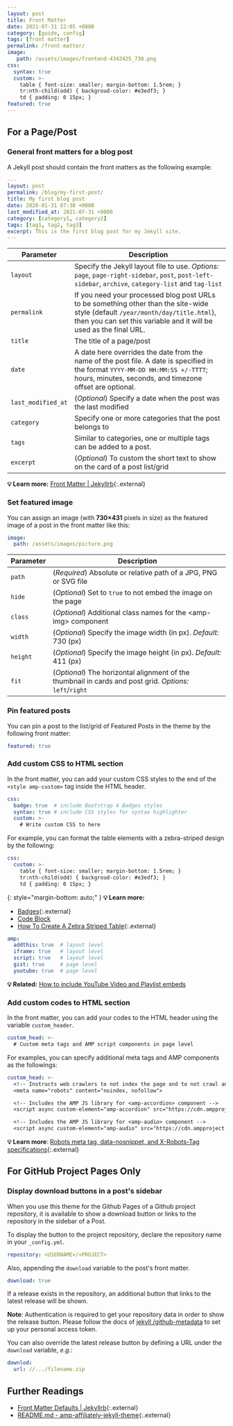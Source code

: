 ```yaml
---
layout: post
title: Front Matter
date: 2021-07-31 12:05 +0800
category: [guide, config]
tags: [front matter]
permalink: /front-matter/
image: 
   path: /assets/images/frontend-4342425_730.png
css:
  syntax: true
  custom: >-
    table { font-size: smaller; margin-bottom: 1.5rem; }
    tr:nth-child(odd) { backgroud-color: #e3edf3; }
    td { padding: 0 15px; }
featured: true
---
```


## For a Page/Post

### General front matters for a blog post

A Jekyll post should contain the front matters as the following example:

```yaml
---
layout: post
permalink: /blog/my-first-post/
title: My first blog post
date: 2020-01-31 07:30 +0000
last_modified_at: 2021-07-31 +0000
category: [category1, category2]
tags: [tag1, tag2, tag3]
excerpt: This is the first blog post for my Jekyll site.
---
```

| Parameter          | Description                                                          |
| ------------------ | ---------------------------------------------------------------------|
| `layout`           | Specify the Jekyll layout file to use. _Options:_ `page`, `page-right-sidebar`, `post`, `post-left-sidebar`, `archive`, `category-list` and `tag-list`  |
| `permalink`        | If you need your processed blog post URLs to be something other than the site-wide style (default `/year/month/day/title.html`), then you can set this variable and it will be used as the final URL. |
| `title`            | The title of a page/post                                             |
| `date`             | A date here overrides the date from the name of the post file. A date is specified in the format `YYYY-MM-DD HH:MM:SS +/-TTTT`; hours, minutes, seconds, and timezone offset are optional. |
| `last_modified_at` | (_Optional_) Specify a date when the post was the last modified      |
| `category`         | Specify one or more categories that the post belongs to              |
| `tags`             | Similar to categories, one or multiple tags can be added to a post.  |
| `excerpt`          | (_Optional_) To custom the short text to show on the card of a post list/grid     |

**💡 Learn more:** [Front Matter \| Jekyllrb](https://jekyllrb.com/docs/front-matter/ "Official Jekyll Documentation"){:.external}

### Set featured image

You can assign an image (with **730×431** pixels in size) as the featured image of a post in the front matter like this:

```yaml
image:
  path: /assets/images/picture.png
```

| Parameter | Description                                                                                                 |
| --------- | ----------------------------------------------------------------------------------------------------------- |
| `path`    | (_Required_) Absolute or relative path of a JPG, PNG or SVG file                                            |
| `hide`    | (_Optional_) Set to `true` to not embed the image on the page                                               |
| `class`   | (_Optional_) Additional class names for the &lt;amp-img&gt; component                                             |
| `width`   | (_Optional_) Specify the image width (in px). _Default:_ 730 (px)                                           |
| `height`  | (_Optional_) Specify the image height (in px). _Default:_ 411 (px)                                          |
| `fit`     | (_Optional_) The horizontal alignment of the thumbnail in cards and post grid. _Options:_ `left`/`right` |

### Pin featured posts

You can pin a post to the list/grid of Featured Posts in the theme by the following front matter:

```yaml
featured: true
```

### Add custom CSS to HTML <head> section

In the front matter, you can add your custom CSS styles to the end of the `<style amp-custom>` tag inside the HTML header.

```yaml
css:
  badge: true  # include Bootstrap 4 Badges styles
  syntax: true # include CSS styles for syntax highlighter
  custom: >-
    # Write custom CSS to here
```

For example, you can format the table elements with a zebra-striped design by the following:

```yaml
css:
  custom: >-
    table { font-size: smaller; margin-bottom: 1.5rem; }
    tr:nth-child(odd) { backgroud-color: #e3edf3; }
    td { padding: 0 15px; }
```

{: style="margin-bottom: auto;" }
**💡 Learn more:**

- [Badges](https://getbootstrap.com/docs/4.0/components/badge/ "Bootstrap 4"){:.external}
- [Code Block](/code/ "AMP Affiliately Jekyll Theme")
- [How To Create A Zebra Striped Table](https://www.w3schools.com/howto/howto_css_table_zebra.asp "W3Schools"){:.external}

```yaml
amp:
  addthis: true  # layout level
  iframe: true   # layout level
  script: true   # layout level
  gist: true     # page level
  youtube: true  # page level
```

**💡 Related:** [How to include YouTube Video and Playlist embeds](/amp-affiliately-jekyll-theme/media/#video  "AMP Affiliately Jekyll Theme")

### Add custom codes to HTML <head> section

In the front matter, you can add your codes to the HTML header using the variable `custom_header`.

```yaml
custom_head: >-
  # Custom meta tags and AMP script components in page level
```

For examples, you can specify additional meta tags and AMP components as the followings:

```yaml
custom_head: >-
  <!-- Instructs web crawlers to not index the page and to not crawl any of the links on the page -->
  <meta name="robots" content="noindex, nofollow">

  <!-- Includes the AMP JS library for <amp-accordion> component -->
  <script async custom-element="amp-accordion" src="https://cdn.ampproject.org/v0/amp-accordion-0.1.js"></script>

  <!-- Includes the AMP JS library for <amp-audio> component -->
  <script async custom-element="amp-audio" src="https://cdn.ampproject.org/v0/amp-audio-0.1.js"></script>
```

**💡 Learn more**: [Robots meta tag, data-nosnippet, and X-Robots-Tag specifications](https://developers.google.com/search/docs/advanced/robots/robots_meta_tag "Google Search Central"){:.external}

## For GitHub Project Pages Only

### Display download buttons in a post's sidebar

When you use this theme for the Github Pages of a Github project repository, it is available to show a download button or links to the repository in the sidebar of a Post.

To display the button to the project repository, declare the repository name in your `_config.yml`.

```yaml
repository: <USERNAME>/<PROJECT>
```

Also, appending the `download` variable to the post's front matter.

```yaml
download: true
```

If a release exists in the repository, an additional button that links to the latest release will be shown.

**Note**: Authentication is required to get your repository data in order to show the release button. Please follow the docs of [jekyll
/github-metadata](https://github.com/jekyll/github-metadata/blob/master/docs/authentication.md) to set up your personal access token.

You can also override the latest release button by defining a URL under the `download` variable, _e.g._:

```yaml
downlod:
  url: //.../filename.zip
```

## Further Readings

- [Front Matter Defaults \| Jekyllrb](https://jekyllrb.com/docs/configuration/front-matter-defaults/ "Official Jekyll Documentation"){:.external}
- [README.md - amp-affiliately-jekyll-theme](https://github.com/chriskyfung/amp-affiliately-jekyll-theme/blob/master/README.md "GitHub"){:.external}
